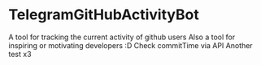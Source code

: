 # TelegramGitHubActivityBot
A tool for tracking the current activity of github users
Also a tool for inspiring or motivating developers :D
Check commitTime via API
Another test x3